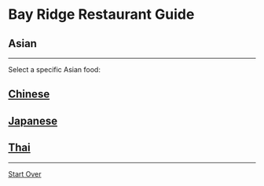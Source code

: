 # Bay Ridge Restaurant Guide
## Asian
---
Select a specific Asian food:
## [Chinese](asian/asian.md)
## [Japanese](japanese/japanese.md)
## [Thai](thai/thai.md)
---

[Start Over](../home.md)


